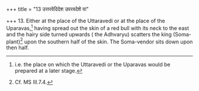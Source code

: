 +++
title = "13 उत्तरवेदिदेश उपरवदेशे वा"

+++
13. Either at the place of the Uttaravedi or at the place of the Uparavas,[^1] having spread out the skin of a red bull with its neck to the east and the hairy side turned upwards ( the Adhvaryu) scatters the king (Soma-plant)[^2] upon the southern half of the skin. The Soma-vendor sits down upon then half.   


[^1]: i.e. the place on which the Uttaravedi or the Uparavas would be prepared at a later stage.  

[^2]: Cf. MS III.7.4.  

